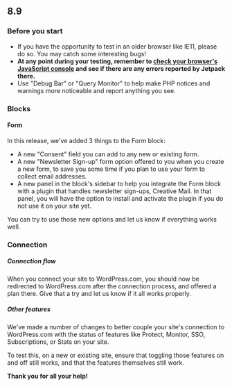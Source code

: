 ## 8.9

### Before you start

- If you have the opportunity to test in an older browser like IE11, please do so. You may catch some interesting bugs!
- **At any point during your testing, remember to [check your browser's JavaScript console](https://codex.wordpress.org/Using_Your_Browser_to_Diagnose_JavaScript_Errors#Step_3:_Diagnosis) and see if there are any errors reported by Jetpack there.**
- Use "Debug Bar" or "Query Monitor" to help make PHP notices and warnings more noticeable and report anything you see.

### Blocks

#### Form

In this release, we've added 3 things to the Form block:
- A new "Consent" field you can add to any new or existing form.
- A new "Newsletter Sign-up" form option offered to you when you create a new form, to save you some time if you plan to use your form to collect email addresses.
- A new panel in the block's sidebar to help you integrate the Form block with a plugin that handles newsletter sign-ups, Creative Mail. In that panel, you will have the option to install and activate the plugin if you do not use it on your site yet.

You can try to use those new options and let us know if everything works well.

### Connection

##### Connection flow

When you connect your site to WordPress.com, you should now be redirected to WordPress.com after the connection process, and offered a plan there. Give that a try and let us know if it all works properly.

##### Other features

We've made a number of changes to better couple your site's connection to WordPress.com with the status of features like Protect, Monitor, SSO, Subscriptions, or Stats on your site.

To test this, on a new or existing site, ensure that toggling those features on and off still works, and that the features themselves still work.

**Thank you for all your help!**
